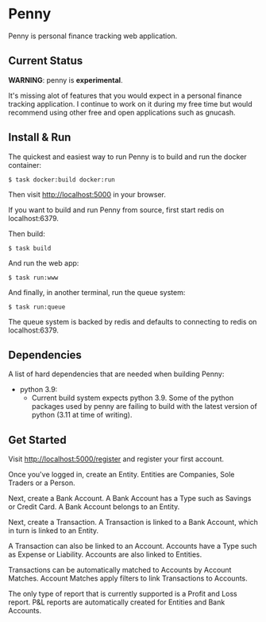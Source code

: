 # Penny

Penny is personal finance tracking web application.

## Current Status

**WARNING**: penny is **experimental**.

It's missing alot of features that you would expect in a personal finance tracking application. I continue to work on it during my free time but would recommend using other free and open applications such as gnucash.

## Install & Run

The quickest and easiest way to run Penny is to build and run the docker container:
```
$ task docker:build docker:run
```

Then visit [http://localhost:5000](http://localhost:5000) in your browser.

If you want to build and run Penny from source, first start redis on localhost:6379.

Then build:
```
$ task build
```

And run the web app:
```
$ task run:www
```

And finally, in another terminal, run the queue system:
```
$ task run:queue
```

The queue system is backed by redis and defaults to connecting to redis on localhost:6379.

## Dependencies

A list of hard dependencies that are needed when building Penny:
 * python 3.9:
   * Current build system expects python 3.9. Some of the python packages used by penny are failing to build with the latest version of python (3.11 at time of writing).

## Get Started

Visit [http://localhost:5000/register](http://localhost:5000/register) and register your first account.

Once you've logged in, create an Entity. Entities are Companies, Sole Traders or a Person.

Next, create a Bank Account. A Bank Account has a Type such as Savings or Credit Card. A Bank Account belongs to an Entity.

Next, create a Transaction. A Transaction is linked to a Bank Account, which in turn is linked to an Entity.

A Transaction can also be linked to an Account. Accounts have a Type such as Expense or Liability. Accounts are also linked to Entities.

Transactions can be automatically matched to Accounts by Account Matches. Account Matches apply filters to link Transactions to Accounts.

The only type of report that is currently supported is a Profit and Loss
report. P&L reports are automatically created for Entities and Bank Accounts.
